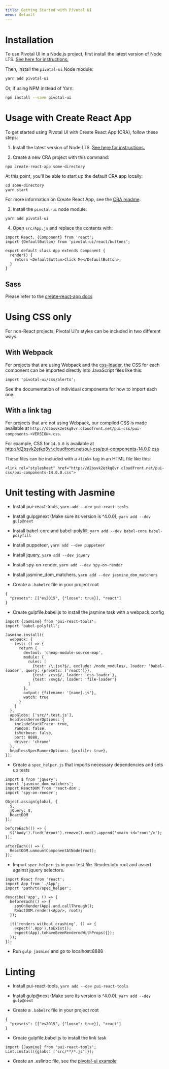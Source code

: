 ```yaml
---
title: Getting Started with Pivotal UI
menu: default
---
```


# Installation

To use Pivotal UI in a Node.js project, first install the latest version of Node LTS. [See here for instructions.](https://docs.npmjs.com/getting-started/installing-node)

Then, install the `pivotal-ui` Node module:

```bash
yarn add pivotal-ui
```

Or, if using NPM instead of Yarn:

```bash
npm install --save pivotal-ui
```

# Usage with Create React App

To get started using Pivotal UI with Create React App (CRA), follow these steps:

1. Install the latest version of Node LTS. [See here for instructions.](https://docs.npmjs.com/getting-started/installing-node)

2. Create a new CRA project with this command:
```
npx create-react-app some-directory
```

At this point, you'll be able to start up the default CRA app locally:
```
cd some-directory
yarn start
```

For more information on Create React App, see the [CRA readme](https://github.com/facebook/create-react-app).

3. Install the `pivotal-ui` node module:

```
yarn add pivotal-ui
```

4. Open `src/App.js` and replace the contents with:

```
import React, {Component} from 'react';
import {DefaultButton} from 'pivotal-ui/react/buttons';

export default class App extends Component {
  render() {
    return <DefaultButton>Click Me</DefaultButton>;
  }
}
```

## Sass

Please refer to the [create-react-app docs](https://github.com/facebook/create-react-app/blob/master/packages/react-scripts/template/README.md#adding-a-css-preprocessor-sass-less-etc)

# Using CSS only

For non-React projects, Pivotal UI's styles can be included in two different ways.

## With Webpack

For projects that are using Webpack and the [css-loader](https://github.com/webpack-contrib/css-loader), the CSS for each component can be imported directly into JavaScript files like this:

```
import 'pivotal-ui/css/alerts';
```

See the documentation of individual components for how to import each one.

## With a link tag

For projects that are not using Webpack, our compiled CSS is made available at `http://d2bsvk2etkq8vr.cloudfront.net/pui-css/pui-components-<VERSION>.css`.

For example, CSS for `14.0.0` is available at http://d2bsvk2etkq8vr.cloudfront.net/pui-css/pui-components-14.0.0.css

These files can be included with a `<link>` tag in an HTML file like this:

```
<link rel="stylesheet" href="http://d2bsvk2etkq8vr.cloudfront.net/pui-css/pui-components-14.0.0.css">
```

# Unit testing with Jasmine

- Install pui-react-tools, `yarn add --dev pui-react-tools`

- Install gulp@next (Make sure its version is ^4.0.0), `yarn add --dev gulp@next`

- Install babel-core and babel-polyfill, `yarn add --dev babel-core babel-polyfill`

- Install puppeteer, `yarn add --dev puppeteer`

- Install jquery, `yarn add --dev jquery`

- Install spy-on-render, `yarn add --dev spy-on-render`

- Install jasmine_dom_matchers, `yarn add --dev jasmine_dom_matchers`

- Create a `.babelrc` file in your project root
```
{
  "presets": [["es2015", {"loose": true}], "react"]
}
```

- Create gulpfile.babel.js to install the jasmine task with a webpack config

```
import {Jasmine} from 'pui-react-tools';
import 'babel-polyfill';

Jasmine.install({
  webpack: {
    test: () => {
      return {
        devtool: 'cheap-module-source-map',
        module: {
          rules: [
            {test: /\.jsx?$/, exclude: /node_modules/, loader: 'babel-loader', query: {presets: ['react']}},
            {test: /css$/, loader: 'css-loader'},
            {test: /svg$/, loader: 'file-loader'}
          ]
        },
        output: {filename: '[name].js'},
        watch: true
      }
    }
  },
  appGlobs: ['src/*.test.js'],
  headlessServerOptions: {
    includeStackTrace: true,
    random: false,
    isVerbose: false,
    port: 8888,
    driver: 'chrome'
  },
  headlessSpecRunnerOptions: {profile: true},
});
```

- Create a `spec_helper.js` that imports necessary dependencies and sets up tests
```
import $ from 'jquery';
import 'jasmine_dom_matchers';
import ReactDOM from 'react-dom';
import 'spy-on-render';

Object.assign(global, {
  $,
  jQuery: $,
  ReactDOM
});

beforeEach(() => {
  $('body').find('#root').remove().end().append('<main id="root"/>');
});

afterEach(() => {
  ReactDOM.unmountComponentAtNode(root);
});
```

- Import `spec_helper.js` in your test file. Render into root and assert against jquery selectors.

```
import React from 'react';
import App from './App';
import 'path/to/spec_helper';

describe('app', () => {
  beforeEach(() => {
    spyOnRender(App).and.callThrough();
    ReactDOM.render(<App/>, root);
  });

  it('renders without crashing', () => {
    expect('.App').toExist();
    expect(App).toHaveBeenRenderedWithProps({});
  });
});
```

- Run `gulp jasmine` and go to localhost:8888

# Linting

- Install pui-react-tools, `yarn add --dev pui-react-tools`

- Install gulp@next (Make sure its version is ^4.0.0), `yarn add --dev gulp@next`

- Create a `.babelrc` file in your project root
```
{
  "presets": [["es2015", {"loose": true}], "react"]
}
```

- Create gulpfile.babel.js to install the link task

```
import {Jasmine} from 'pui-react-tools';
Lint.install({globs: ['src/**/*.js']});
```

- Create an .eslintrc file, see the [pivotal-ui example](https://github.com/pivotal-cf/pivotal-ui/blob/master/.eslintrc)
